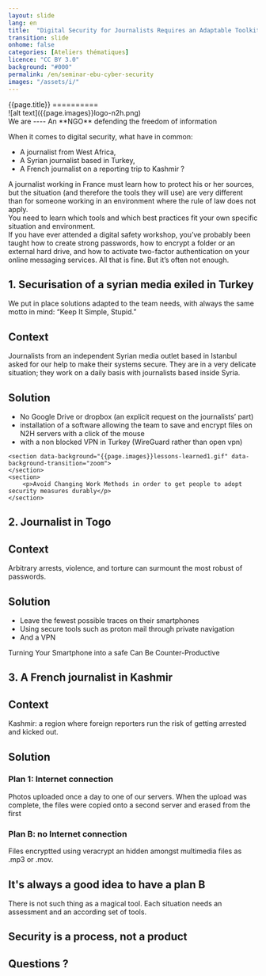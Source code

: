 ```yaml
---
layout: slide
lang: en
title:  "Digital Security for Journalists Requires an Adaptable Toolkit"
transition: slide
onhome: false
categories: [Ateliers thématiques]
licence: "CC BY 3.0"
background: "#000"
permalink: /en/seminar-ebu-cyber-security
images: "/assets/i/"
---
```



<section data-markdown data-background="{{page.background}}">
{{page.title}}
==========
</section>

<section data-markdown data-background="{{page.background}}">
    ![alt text]({{page.images}}logo-n2h.png)
</section>

<section data-markdown data-background="{{page.background}}">
We are
----
An **NGO** defending the
freedom of information
</section>

<section data-background="{{page.background}}">

<p>When it comes to digital security, what have in common: </p>

<ul>
<li class="fragment">A journalist from West Africa,</li>
<li class="fragment">A Syrian journalist based in Turkey,</li>
<li class="fragment">A French journalist on a reporting trip to Kashmir ?</li>
</ul>

</section>

<section data-background="{{page.images}}nothing.gif" data-background-transition="zoom">
<aside class="notes">A journalist working in France must learn how to protect his or her sources, but the situation (and therefore the tools they will use) are very different than for someone working in an environment where the rule of law does not apply.
</aside>
</section>

<section>
You need to learn which tools and which best practices fit your own specific situation and environment.
<aside class="notes">If you have ever attended a digital safety workshop, you’ve probably been taught how to create strong passwords, how to encrypt a folder or an external hard drive, and how to activate two-factor authentication on your online messaging services. All that is fine. But it’s often not enough.</aside>
</section>

<section>
	<section>
		<h2>1. Securisation of a syrian media exiled in Turkey</h2>
		<aside class="notes">We put in place solutions adapted to the team needs, with always the same motto in mind: “Keep It Simple, Stupid.” </aside>
	</section>
	<section>
		<h2>Context</h2>
	</section>
	<section>
		<p>Journalists from an independent Syrian media outlet based in Istanbul asked for our help to make their systems secure. They are in a very delicate situation; they work on a daily basis with journalists based inside Syria.</p>
	</section>
	<section>
		<h2>Solution</h2>
		<ul>
			<li class="fragment">No Google Drive or dropbox (an explicit request on the journalists’ part)</li>
			<li class="fragment">installation of a software allowing the team to save and encrypt files on N2H servers with a click of the mouse</li>
			<li class="fragment">with a non blocked VPN in Turkey (WireGuard rather than open vpn)</li>
		</ul>
	</section>

	<section data-background="{{page.images}}lessons-learned1.gif" data-background-transition="zoom">
	</section>
	<section>
		<p>Avoid Changing Work Methods in order to get people to adopt security measures durably</p>
	</section>	
</section>

<section>
	<section>
		<h2>2. Journalist in Togo</h2>
	</section>
	<section>
		<h2>Context</h2>
	</section>
	<section>
		<p>Arbitrary arrests, violence, and torture can surmount the most robust of passwords.</p>
	</section>
	<section>
		<h2>Solution</h2>
		<ul>
			<li class="fragment">Leave the fewest possible traces on their smartphones</li>
			<li class="fragment">Using secure tools such as proton mail through private navigation</li>
			<li class="fragment">And a VPN</li>
		</ul>
	</section>
	<section data-background="{{page.images}}lessons-learned2.gif" data-background-transition="zoom">
	</section>
	<section>
		<p>Turning Your Smartphone into a safe Can Be Counter-Productive</p>
	</section>
</section>

<section>
	<section>
		<h2>3. A French journalist in Kashmir</h2>
	</section>
	<section>
		<h2>Context</h2>
	</section>
	<section>
		<p> Kashmir: a region where foreign reporters run the risk of getting arrested and kicked out.</p>
	</section>
	<section>
		<h2>Solution</h2>
	</section>
	<section>
		<h3>Plan 1: Internet connection</h3>
		Photos uploaded once a day to one of our servers. When the upload was complete, the files were copied onto a second server and erased from the first
	</section>	
	<section>
		<h3>Plan B: no Internet connection</h3>
		Files encryptted using veracrypt an hidden amongst multimedia files as .mp3 or .mov.
	</section>
		<section data-background="{{page.images}}lessons-learned3.gif" data-background-transition="zoom">
		<h2>It's always a good idea to have a plan B</h2>
	</section>
</section>


<section>
There is not such thing as a magical tool. Each situation needs an assessment and an according set  of tools. 
</section>

<section>
	<h2>Security is a process, not a product</h2>
</section>


<section data-background="{{site.url}}{{site.baseurl}}/assets/i/questions-hollywood.gif" data-background-transition="zoom">
    <h1>Questions ?</h1>
</section>
